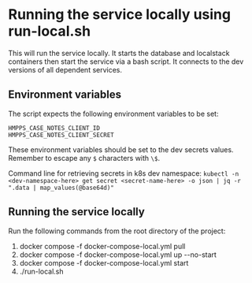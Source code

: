# Running the service locally using run-local.sh
This will run the service locally. It starts the database and localstack containers then start the service via a bash script.
It connects to the dev versions of all dependent services.

## Environment variables

The script expects the following environment variables to be set:

```
HMPPS_CASE_NOTES_CLIENT_ID
HMPPS_CASE_NOTES_CLIENT_SECRET
```

These environment variables should be set to the dev secrets values. Remember to escape any `$` characters with `\$`.

Command line for retrieving secrets in k8s dev namespace:
```kubectl -n <dev-namespace-here> get secret <secret-name-here> -o json | jq -r ".data | map_values(@base64d)"```

## Running the service locally

Run the following commands from the root directory of the project:

1. docker compose -f docker-compose-local.yml pull
2. docker compose -f docker-compose-local.yml up --no-start
3. docker compose -f docker-compose-local.yml start
4. ./run-local.sh

